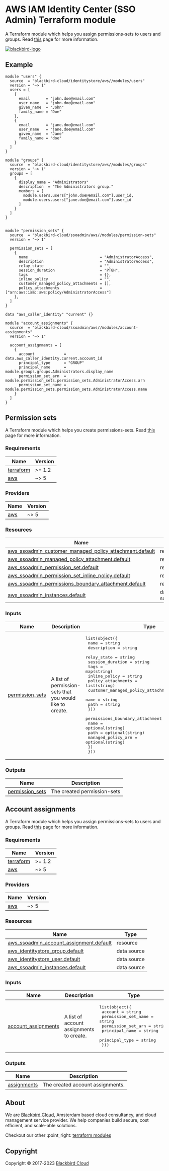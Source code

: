 <!-- BEGIN_TF_DOCS -->
# AWS IAM Identity Center (SSO Admin) Terraform module
A Terraform module which helps you assign permissions-sets to users and groups. Read [this](https://docs.aws.amazon.com/singlesignon/latest/userguide/what-is.html) page for more information.

[![blackbird-logo](https://raw.githubusercontent.com/blackbird-cloud/terraform-module-template/main/.config/logo_simple.png)](https://blackbird.cloud)

## Example
```hcl
module "users" {
  source  = "blackbird-cloud/identitystore/aws//modules/users"
  version = "~> 1"
  users = [
    {
      email       = "john.doe@email.com"
      user_name   = "john.doe@email.com"
      given_name  = "John"
      family_name = "Doe"
    },
    {
      email       = "jane.doe@email.com"
      user_name   = "jane.doe@email.com"
      given_name  = "Jane"
      family_name = "doe"
    }
  ]
}

module "groups" {
  source  = "blackbird-cloud/identitystore/aws//modules/groups"
  version = "~> 1"
  groups = [
    {
      display_name = "Administrators"
      description  = "The Administrators group."
      members = [
        module.users.users["john.doe@email.com"].user_id,
        module.users.users["jane.doe@email.com"].user_id
      ]
    }
  ]
}


module "permission_sets" {
  source  = "blackbird-cloud/ssoadmin/aws//modules/permission-sets"
  version = "~> 1"

  permission_sets = [
    {
      name                                = "AdministratorAccess",
      description                         = "AdministratorAccess",
      relay_state                         = "",
      session_duration                    = "PT8H",
      tags                                = {},
      inline_policy                       = "",
      customer_managed_policy_attachments = [],
      policy_attachments                  = ["arn:aws:iam::aws:policy/AdministratorAccess"]
    },
  ]
}

data "aws_caller_identity" "current" {}

module "account_assignments" {
  source  = "blackbird-cloud/ssoadmin/aws//modules/account-assignments"
  version = "~> 1"

  account_assignments = [
    {
      account             = data.aws_caller_identity.current.account_id
      principal_type      = "GROUP"
      principal_name      = module.groups.groups.Administrators.display_name
      permission_set_arn  = module.permission_sets.permission_sets.AdministratorAccess.arn
      permission_set_name = module.permission_sets.permission_sets.AdministratorAccess.name
    }
  ]
}
```
<!-- BEGIN_TF_DOCS -->
## Permission sets
A Terraform module which helps you create permissions-sets. Read [this](https://docs.aws.amazon.com/singlesignon/latest/userguide/permissionsetsconcept.html) page for more information.

### Requirements

| Name | Version |
|------|---------|
| <a name="requirement_terraform"></a> [terraform](#requirement\_terraform) | >= 1.2 |
| <a name="requirement_aws"></a> [aws](#requirement\_aws) | ~> 5 |

### Providers

| Name | Version |
|------|---------|
| <a name="provider_aws"></a> [aws](#provider\_aws) | ~> 5 |

### Resources

| Name | Type |
|------|------|
| [aws_ssoadmin_customer_managed_policy_attachment.default](https://registry.terraform.io/providers/hashicorp/aws/latest/docs/resources/ssoadmin_customer_managed_policy_attachment) | resource |
| [aws_ssoadmin_managed_policy_attachment.default](https://registry.terraform.io/providers/hashicorp/aws/latest/docs/resources/ssoadmin_managed_policy_attachment) | resource |
| [aws_ssoadmin_permission_set.default](https://registry.terraform.io/providers/hashicorp/aws/latest/docs/resources/ssoadmin_permission_set) | resource |
| [aws_ssoadmin_permission_set_inline_policy.default](https://registry.terraform.io/providers/hashicorp/aws/latest/docs/resources/ssoadmin_permission_set_inline_policy) | resource |
| [aws_ssoadmin_permissions_boundary_attachment.default](https://registry.terraform.io/providers/hashicorp/aws/latest/docs/resources/ssoadmin_permissions_boundary_attachment) | resource |
| [aws_ssoadmin_instances.default](https://registry.terraform.io/providers/hashicorp/aws/latest/docs/data-sources/ssoadmin_instances) | data source |

### Inputs

| Name | Description | Type | Default | Required |
|------|-------------|------|---------|:--------:|
| <a name="input_permission_sets"></a> [permission\_sets](#input\_permission\_sets) | A list of permission-sets that you would like to create. | <pre>list(object({<br>    name               = string<br>    description        = string<br>    relay_state        = string<br>    session_duration   = string<br>    tags               = map(string)<br>    inline_policy      = string<br>    policy_attachments = list(string)<br>    customer_managed_policy_attachments = list(object({<br>      name = string<br>      path = string<br>    }))<br>    permissions_boundary_attachment = object({<br>      name               = optional(string)<br>      path               = optional(string)<br>      managed_policy_arn = optional(string)<br>    })<br>  }))</pre> | n/a | yes |

### Outputs

| Name | Description |
|------|-------------|
| <a name="output_permission_sets"></a> [permission\_sets](#output\_permission\_sets) | The created permission-sets |
<!-- END_TF_DOCS -->

<!-- BEGIN_TF_DOCS -->
## Account assignments
A Terraform module which helps you assign permissions-sets to users and groups. Read [this](https://docs.aws.amazon.com/singlesignon/latest/userguide/useraccess.html) page for more information.

### Requirements

| Name | Version |
|------|---------|
| <a name="requirement_terraform"></a> [terraform](#requirement\_terraform) | >= 1.2 |
| <a name="requirement_aws"></a> [aws](#requirement\_aws) | ~> 5 |

### Providers

| Name | Version |
|------|---------|
| <a name="provider_aws"></a> [aws](#provider\_aws) | ~> 5 |

### Resources

| Name | Type |
|------|------|
| [aws_ssoadmin_account_assignment.default](https://registry.terraform.io/providers/hashicorp/aws/latest/docs/resources/ssoadmin_account_assignment) | resource |
| [aws_identitystore_group.default](https://registry.terraform.io/providers/hashicorp/aws/latest/docs/data-sources/identitystore_group) | data source |
| [aws_identitystore_user.default](https://registry.terraform.io/providers/hashicorp/aws/latest/docs/data-sources/identitystore_user) | data source |
| [aws_ssoadmin_instances.default](https://registry.terraform.io/providers/hashicorp/aws/latest/docs/data-sources/ssoadmin_instances) | data source |

### Inputs

| Name | Description | Type | Default | Required |
|------|-------------|------|---------|:--------:|
| <a name="input_account_assignments"></a> [account\_assignments](#input\_account\_assignments) | A list of account assignments to create. | <pre>list(object({<br>    account             = string<br>    permission_set_name = string<br>    permission_set_arn  = string<br>    principal_name      = string<br>    principal_type      = string<br>  }))</pre> | n/a | yes |

### Outputs

| Name | Description |
|------|-------------|
| <a name="output_assignments"></a> [assignments](#output\_assignments) | The created account assignments. |
<!-- END_TF_DOCS -->

## About

We are [Blackbird Cloud](https://blackbird.cloud), Amsterdam based cloud consultancy, and cloud management service provider. We help companies build secure, cost efficient, and scale-able solutions.

Checkout our other :point\_right: [terraform modules](https://registry.terraform.io/namespaces/blackbird-cloud)

## Copyright

Copyright © 2017-2023 [Blackbird Cloud](https://blackbird.cloud)
<!-- END_TF_DOCS -->
